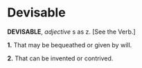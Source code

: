 # Devisable

**DEVISABLE**, _adjective_ s as z. \[See the Verb.\]

**1.** That may be bequeathed or given by will.

**2.** That can be invented or contrived.